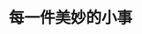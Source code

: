 ---
layout: default
title: "每一件美妙的小事"
new_details:
    shown_in_banner: false
    title: "每一件美妙的小事"
    location: "地球的某个地方"
    event_time: "2025-6-28"
    early_bird_purchase_deadline: "2024/12/31"
    description: "我是个普通人，拥有看似平凡的家庭、简单的工作，也从来没有做过惊天动地的事。我有一张清单，上面列举了每一件美好的小事。我记录下它们，因为我需要它们，这个故事将从我的童年开始说起，关于我和我身边的那些抑郁症的故事"
    poster_image: "/assets/imgs/news/every-brilliant-thing/poster.png"
---